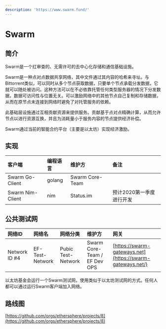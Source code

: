 ```yaml
---
description: 'https://www.swarm.fund/'
---
```


# Swarm

## 简介

Swarm是一个扛审查的、无需许可的去中心化存储和通信基础设施。

Swarm是一种点对点数据共享网络，其中文件通过其内容的哈希来寻址。与Bittorrent类似，可以同时从多个节点获取数据，只要单个节点承载分发数据，它就可以随处被访问。这种方法可以在不必依靠托管任何类型服务器的情况下分发数据，数据可访问性与位置无关。可以激励网络中的其他节点自己复制和存储数据，从而在原节点未连接到网络时避免了对托管服务的依赖。

此基础层设施通过互相贡献资源来提供服务。贡献基于点对点精确计算，从而允许节点以进行资源互换，并且为消耗量小于服务内容的节点提供经济补偿。

Swarm通过当前的智能合约平台（主要是以太坊）实现经济激励。

## 实现

| 客户端 | 编程语言 | 维护方 | 备注 |
| :--- | :--- | :--- | :--- |
| Swarm Go-Client | golang        | Swarm Core-Team |  |
| Swarm Nim-Client | nim | Status.im | 预计2020第一季度进行开发 |

## 公共测试网

| 网络ID | 网络名 | 网络分类 | 维护方 | 网关 |
| :--- | :--- | :--- | :--- | :--- |
| Network ID \#4 | EF-Test-Network | Pubic Test-Network | Swarm Core-Team / EF Dev OPS | [https://swarm-gateways.net](https://swarm-gateways.net/) |

以太坊基金会运行一个Swarm测试网，使用类似于以太坊测试网的方式。任何人都可以通过运行Swarm客户端加入网络。

## 路线图

[https://github.com/orgs/ethersphere/projects/8](https://github.com/orgs/ethersphere/projects/8)



